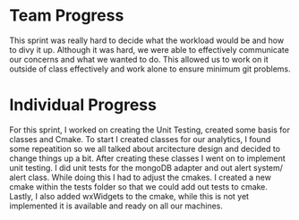# Team Progress
This sprint was really hard to decide what the workload would be and how to divy it up. Although it was hard, we were able to effectively communicate our concerns and what we wanted to do. This allowed us to work on it outside of class effectively and work alone to ensure minimum git problems.

# Individual Progress
For this sprint, I worked on creating the Unit Testing, created some basis for classes and Cmake. To start I created classes for our analytics, I found some repeatition so we all talked about arcitecture design and decided to change things up a bit. After creating these classes I went on to implement unit testing. I did unit tests for the mongoDB adapter and out alert system/ alert class. While doing this I had to adjust the cmakes. I created a new cmake within the tests folder so that we could add out tests to cmake. Lastly, I also added wxWidgets to the cmake, while this is not yet implemented it is available and ready on all our machines.
